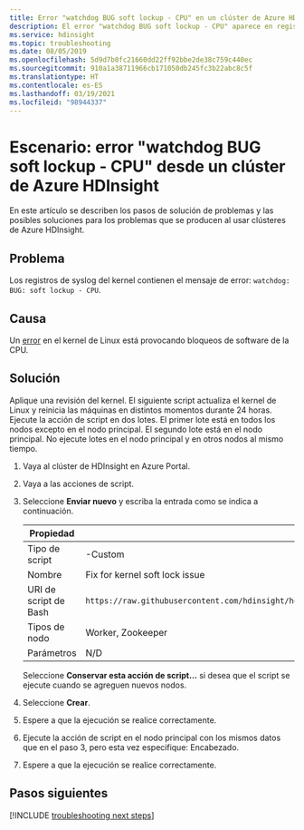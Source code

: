 ```yaml
---
title: Error "watchdog BUG soft lockup - CPU" en un clúster de Azure HDInsight
description: El error "watchdog BUG soft lockup - CPU" aparece en registros de syslog del kernel desde un clúster de Azure HDInsight
ms.service: hdinsight
ms.topic: troubleshooting
ms.date: 08/05/2019
ms.openlocfilehash: 5d9d7b0fc21660dd22ff92bbe2de38c759c440ec
ms.sourcegitcommit: 910a1a38711966cb171050db245fc3b22abc8c5f
ms.translationtype: HT
ms.contentlocale: es-ES
ms.lasthandoff: 03/19/2021
ms.locfileid: "98944337"
---
```

# <a name="scenario-watchdog-bug-soft-lockup---cpu-error-from-an-azure-hdinsight-cluster"></a>Escenario: error "watchdog BUG soft lockup - CPU" desde un clúster de Azure HDInsight

En este artículo se describen los pasos de solución de problemas y las posibles soluciones para los problemas que se producen al usar clústeres de Azure HDInsight.

## <a name="issue"></a>Problema

Los registros de syslog del kernel contienen el mensaje de error: `watchdog: BUG: soft lockup - CPU`.

## <a name="cause"></a>Causa

Un [error](https://bugzilla.kernel.org/show_bug.cgi?id=199437) en el kernel de Linux está provocando bloqueos de software de la CPU.

## <a name="resolution"></a>Solución

Aplique una revisión del kernel. El siguiente script actualiza el kernel de Linux y reinicia las máquinas en distintos momentos durante 24 horas. Ejecute la acción de script en dos lotes. El primer lote está en todos los nodos excepto en el nodo principal. El segundo lote está en el nodo principal. No ejecute lotes en el nodo principal y en otros nodos al mismo tiempo.

1. Vaya al clúster de HDInsight en Azure Portal.

1. Vaya a las acciones de script.

1. Seleccione **Enviar nuevo** y escriba la entrada como se indica a continuación.

    | Propiedad | Value |
    | --- | --- |
    | Tipo de script | -Custom |
    | Nombre |Fix for kernel soft lock issue |
    | URI de script de Bash |`https://raw.githubusercontent.com/hdinsight/hdinsight.github.io/master/ClusterCRUD/KernelSoftLockFix/scripts/KernelSoftLockIssue_FixAndReboot.sh` |
    | Tipos de nodo |Worker, Zookeeper |
    | Parámetros |N/D |

    Seleccione **Conservar esta acción de script...** si desea que el script se ejecute cuando se agreguen nuevos nodos.

1. Seleccione **Crear**.

1. Espere a que la ejecución se realice correctamente.

1. Ejecute la acción de script en el nodo principal con los mismos datos que en el paso 3, pero esta vez especifique: Encabezado.

1. Espere a que la ejecución se realice correctamente.

## <a name="next-steps"></a>Pasos siguientes

[!INCLUDE [troubleshooting next steps](../../../includes/hdinsight-troubleshooting-next-steps.md)]
